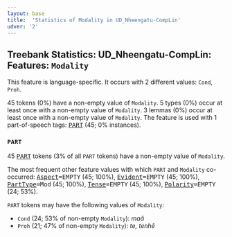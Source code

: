 ```yaml
---
layout: base
title:  'Statistics of Modality in UD_Nheengatu-CompLin'
udver: '2'
---
```


## Treebank Statistics: UD_Nheengatu-CompLin: Features: `Modality`

This feature is language-specific.
It occurs with 2 different values: `Cond`, `Proh`.

45 tokens (0%) have a non-empty value of `Modality`.
5 types (0%) occur at least once with a non-empty value of `Modality`.
3 lemmas (0%) occur at least once with a non-empty value of `Modality`.
The feature is used with 1 part-of-speech tags: <tt><a href="yrl_complin-pos-PART.html">PART</a></tt> (45; 0% instances).

### `PART`

45 <tt><a href="yrl_complin-pos-PART.html">PART</a></tt> tokens (3% of all `PART` tokens) have a non-empty value of `Modality`.

The most frequent other feature values with which `PART` and `Modality` co-occurred: <tt><a href="yrl_complin-feat-Aspect.html">Aspect</a></tt><tt>=EMPTY</tt> (45; 100%), <tt><a href="yrl_complin-feat-Evident.html">Evident</a></tt><tt>=EMPTY</tt> (45; 100%), <tt><a href="yrl_complin-feat-PartType.html">PartType</a></tt><tt>=Mod</tt> (45; 100%), <tt><a href="yrl_complin-feat-Tense.html">Tense</a></tt><tt>=EMPTY</tt> (45; 100%), <tt><a href="yrl_complin-feat-Polarity.html">Polarity</a></tt><tt>=EMPTY</tt> (24; 53%).

`PART` tokens may have the following values of `Modality`:

* `Cond` (24; 53% of non-empty `Modality`): <em>maã</em>
* `Proh` (21; 47% of non-empty `Modality`): <em>te, tenhẽ</em>

